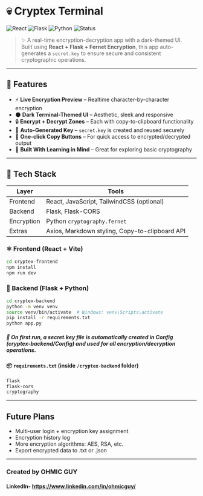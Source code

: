 # 💀 Cryptex Terminal

![React](https://img.shields.io/badge/Frontend-React-blue?logo=react)
![Flask](https://img.shields.io/badge/Backend-Flask-black?logo=flask)
![Python](https://img.shields.io/badge/Language-Python-blue?logo=python)
![Status](https://img.shields.io/badge/Status-Working%20Prototype-brightgreen)

> ✨ A real-time encryption-decryption app with a dark-themed UI.  
> Built using **React + Flask + Fernet Encryption**, this app auto-generates a `secret.key` to ensure secure and consistent cryptographic operations.

---

## 🔐 Features

- ⚡ **Live Encryption Preview** – Realtime character-by-character encryption
- 🌑 **Dark Terminal-Themed UI** – Aesthetic, sleek and responsive
- 🔒 **Encrypt + Decrypt Zones** – Each with copy-to-clipboard functionality
- 🔑 **Auto-Generated Key** – `secret.key` is created and reused securely
- 🔁 **One-click Copy Buttons** – For quick access to encrypted/decrypted output
- 🧠 **Built With Learning in Mind** – Great for exploring basic cryptography

---

## 🧠 Tech Stack

| Layer       | Tools                      |
|-------------|----------------------------|
| Frontend    | React, JavaScript, TailwindCSS (optional) |
| Backend     | Flask, Flask-CORS          |
| Encryption  | Python `cryptography.fernet` |
| Extras      | Axios, Markdown styling, Copy-to-clipboard API |


### ⚛️ Frontend (React + Vite)
```bash
cd cryptex-frontend
npm install
npm run dev
```


### 🐍 Backend (Flask + Python)
```bash
cd cryptex-backend
python -m venv venv
source venv/bin/activate  # Windows: venv\Scripts\activate
pip install -r requirements.txt
python app.py
```
##### 📌 On first run, a secret.key file is automatically created in Config (cryptex-backend/Config) and used for all encryption/decryption operations.

#### 📦 `requirements.txt` (inside `/cryptex-backend` folder)

```txt
flask
flask-cors
cryptography
```
---

## Future Plans
- Multi-user login + encryption key assignment
- Encryption history log
- More encryption algorithms: AES, RSA, etc.
- Export encrypted data to .txt or .json
---

### Created by OHMIC GUY
#### LinkedIn- https://www.linkedin.com/in/ohmicguy/

